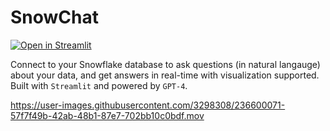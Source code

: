 # SnowChat

[![Open in Streamlit][share_badge]][share_link]

Connect to your Snowflake database to ask questions (in natural langauge) about your data, and get answers in real-time with visualization supported. Built with `Streamlit` and powered by `GPT-4`.


[share_badge]: https://static.streamlit.io/badges/streamlit_badge_black_white.svg
[share_link]: https://iamaziz-snowchat-app-optz30.streamlit.app




https://user-images.githubusercontent.com/3298308/236600071-57f7f49b-42ab-48b1-87e7-702bb10c0bdf.mov

